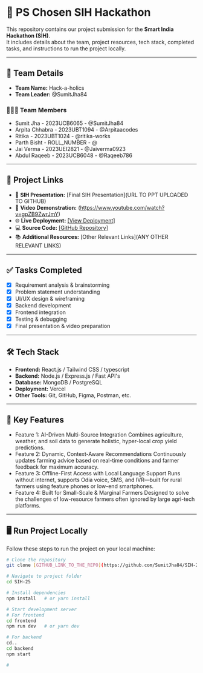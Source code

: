 # 🚀 PS Chosen SIH Hackathon

This repository contains our project submission for the **Smart India Hackathon (SIH)**.  
It includes details about the team, project resources, tech stack, completed tasks, and instructions to run the project locally.  

---

## 👥 Team Details  

- **Team Name:** Hack-a-holics  
- **Team Leader:** @SumitJha84  

### 🧑‍🤝‍🧑 Team Members
- Sumit Jha - 2023UCB6065 - @SumitJha84  
- Arpita Chhabra - 2023UBT1094 - @Arpitaacodes  
- Ritika  - 2023UBT1024 - @ritika-works  
- Parth Bisht - ROLL_NUMBER - @  
- Jai Verma - 2023UEI2821 - @Jaiverma0923  
- Abdul Raqeeb - 2023UCB6048 - @Raqeeb786  

---

## 🔗 Project Links  

- 📑 **SIH Presentation:** [Final SIH Presentation](URL TO PPT UPLOADED TO GITHUB)  
- 🎥 **Video Demonstration:** (https://www.youtube.com/watch?v=gpZB9ZwrJmY)
- 🌐 **Live Deployment:** [[View Deployment]](https://sih-25-frontend.vercel.app/) 
- 💻 **Source Code:** [[GitHub Repository]](https://github.com/SumitJha84/SIH-25.git)
- 📚 **Additional Resources:** [Other Relevant Links](ANY OTHER RELEVANT LINKS)  

---

## ✅ Tasks Completed  

- [x] Requirement analysis & brainstorming  
- [x] Problem statement understanding  
- [x] UI/UX design & wireframing  
- [x] Backend development  
- [x] Frontend integration  
- [x] Testing & debugging  
- [x] Final presentation & video preparation  

---

## 🛠️ Tech Stack  

- **Frontend:** React.js / Tailwind CSS / typescript  
- **Backend:** Node.js / Express.js /  Fast API's
- **Database:** MongoDB / PostgreSQL  
- **Deployment:** Vercel  
- **Other Tools:** Git, GitHub, Figma, Postman, etc.  

---

## 🌟 Key Features  

- Feature 1: AI-Driven Multi-Source Integration
              Combines agriculture, weather, and soil data to generate holistic, hyper-local crop yield 
              predictions.
- Feature 2:  Dynamic, Context-Aware Recommendations
 Continuously updates farming advice based on real-time conditions and farmer feedback 
for maximum accuracy.
- Feature 3: Offline-First Access with Local Language Support
 Runs without internet, supports Odia voice, SMS, and IVR—built for rural farmers using 
feature phones or low-end smartphones. 
- Feature 4: Built for Small-Scale & Marginal Farmers
 Designed to solve the challenges of low-resource farmers often ignored by large agri-tech 
platforms. 
---

## 🖥️ Run Project Locally  

Follow these steps to run the project on your local machine:  

```bash
# Clone the repository
git clone [GITHUB_LINK_TO_THE_REPO](https://github.com/SumitJha84/SIH-25.git)

# Navigate to project folder
cd SIH-25

# Install dependencies
npm install   # or yarn install

# Start development server
# For frontend
cd frontend 
npm run dev   # or yarn dev

# For backend
cd..
cd backend
npm start 

# 
